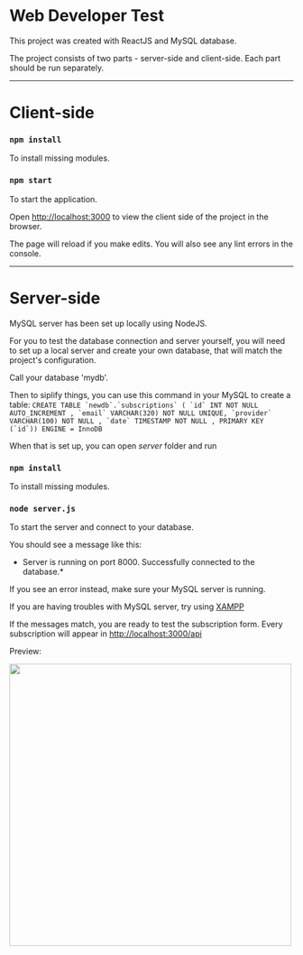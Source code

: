 # Web Developer Test


This project was created with ReactJS and MySQL database.

The project consists of two parts - server-side and client-side. Each part should be run separately.

---

# Client-side

### `npm install`

To install missing modules.

### `npm start`

To start the application.

Open [http://localhost:3000](http://localhost:3000) to view the client side of the project in the browser.

The page will reload if you make edits.
You will also see any lint errors in the console.

---

# Server-side

MySQL server has been set up locally using NodeJS.

For you to test the database connection and server yourself, you will need to set up a local server and create your own database, that will match the project's configuration.

Call your database 'mydb'.

Then to siplify things, you can use this command in your MySQL to create a table:
``CREATE TABLE `newdb`.`subscriptions` ( `id` INT NOT NULL AUTO_INCREMENT , `email` VARCHAR(320) NOT NULL UNIQUE, `provider` VARCHAR(100) NOT NULL , `date` TIMESTAMP NOT NULL , PRIMARY KEY (`id`)) ENGINE = InnoDB``

When that is set up, you can open *server* folder and run

### `npm install`

To install missing modules.

### `node server.js`

To start the server and connect to your database.

You should see a message like this: 

* Server is running on port 8000.
Successfully connected to the database.*

If you see an error instead, make sure your MySQL server is running.

If you are having troubles with MySQL server, try using [XAMPP](https://www.apachefriends.org/index.html)

If the messages match, you are ready to test the subscription form. Every subscription will appear in [http://localhost:3000/api](http://localhost:3000/api)

Preview: 

[<img src="https://i.gyazo.com/7f24b516071336f116c78fb62fc248d7.gif" width="500" />](https://gyazo.com/7f24b516071336f116c78fb62fc248d7)



